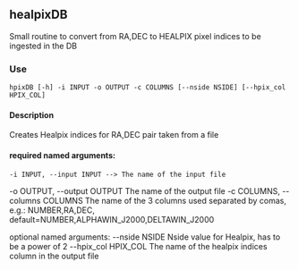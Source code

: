 ## healpixDB

Small routine to convert from RA,DEC to HEALPIX pixel indices to
be ingested in the DB

### Use

    hpixDB [-h] -i INPUT -o OUTPUT -c COLUMNS [--nside NSIDE] [--hpix_col HPIX_COL]

#### Description

Creates Healpix indices for RA,DEC pair taken from a file

#### required named arguments:

    -i INPUT, --input INPUT --> The name of the input file

  -o OUTPUT, --output OUTPUT
                        The name of the output file
  -c COLUMNS, --columns COLUMNS
                        The name of the 3 columns used separated by comas,
                        e.g.: NUMBER,RA,DEC,
                        default=NUMBER,ALPHAWIN_J2000,DELTAWIN_J2000

optional named arguments:
  --nside NSIDE         Nside value for Healpix, has to be a power of 2
  --hpix_col HPIX_COL   The name of the healpix indices column in the output file
